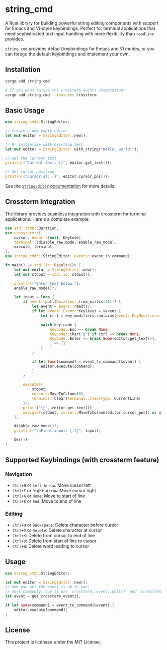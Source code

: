 # string_cmd

A Rust library for building powerful string editing components with support for Emacs and Vi-style keybindings. Perfect for terminal applications that need sophisticated text input handling with more flexibility than `readline` provides.

`string_cmd` provides default keybindings for Emacs and Vi modes, or you can forego the default keybindings and implement your own.

## Installation

```bash
cargo add string_cmd

# If you want to use the crossterm events integration:
cargo add string_cmd --features crossterm
```

## Basic Usage

```rust
use string_cmd::StringEditor;

// Create a new empty editor
let mut editor = StringEditor::new();

// Or initialize with existing text
let mut editor = StringEditor::with_string("Hello, world!");

// Get the current text
println!("Current text: {}", editor.get_text());

// Get cursor position
println!("Cursor at: {}", editor.cursor_pos());
```

See the [`StringEditor` documentation](https://docs.rs/string_cmd/latest/string_cmd/struct.StringEditor.html) for more details.

## Crossterm Integration

The library provides seamless integration with crossterm for terminal applications. Here's a complete example:

```rust
use std::time::Duration;
use crossterm::{
    cursor, event::{self, KeyCode},
    terminal::{disable_raw_mode, enable_raw_mode},
    execute, terminal,
};
use string_cmd::{StringEditor, events::event_to_command};

fn main() -> std::io::Result<()> {
    let mut editor = StringEditor::new();
    let mut stdout = std::io::stdout();

    println!("Enter text below:");
    enable_raw_mode()?;

    let input = loop {
        if event::poll(Duration::from_millis(10))? {
            let event = event::read()?;
            if let event::Event::Key(key) = &event {
                let ctrl = key.modifiers.contains(event::KeyModifiers::CONTROL);

                match key.code {
                    KeyCode::Esc => break None,
                    KeyCode::Char('q') if ctrl => break None,
                    KeyCode::Enter => break Some(editor.get_text()),
                    _ => {}
                }
            }

            if let Some(command) = event_to_command(&event) {
                editor.execute(command);
            }
        }

        execute!(
            stdout,
            cursor::MoveToColumn(0),
            terminal::Clear(terminal::ClearType::CurrentLine)
        )?;
        print!("{}", editor.get_text());
        execute!(stdout, cursor::MoveToColumn(editor.cursor_pos() as u16))?;
    };

    disable_raw_mode()?;
    println!("\nFinal input: {:?}", input);

    Ok(())
}
```

## Supported Keybindings (with crossterm feature)

### Navigation
- `Ctrl+B` or `Left Arrow`: Move cursor left
- `Ctrl+F` or `Right Arrow`: Move cursor right
- `Ctrl+A` or `Home`: Move to start of line
- `Ctrl+E` or `End`: Move to end of line

### Editing
- `Ctrl+H` or `Backspace`: Delete character before cursor
- `Ctrl+D` or `Delete`: Delete character at cursor
- `Ctrl+K`: Delete from cursor to end of line
- `Ctrl+U`: Delete from start of line to cursor
- `Ctrl+W`: Delete word leading to cursor

## Usage
```rust
use string_cmd::StringEditor;

let mut editor = StringEditor::new();
// how you get the event is up to you;
// most commonly, you'll use `crossterm::event::poll()` and `crossterm::event::read()`
let event = get_crossterm_event(); 

if let Some(command) = event_to_command(&event) {
    editor.execute(command);
}
```

## License

This project is licensed under the MIT License. 
